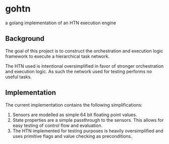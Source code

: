# gohtn

a golang implementation of an HTN execution engine 

## Background

The goal of this project is to construct the orchestration and execution logic framework to execute a hierarchical task network.

The HTN used is intentional oversimplified in favor of stronger orchestration and execution logic.  As such the network used for testing performs no useful tasks.

## Implementation

The current implementation contains the following simplifications:
1. Sensors are modelled as simple 64 bit floating point values.
2. State properties are a simple passthrough to the sensors.  This allows for easy testing of control flow and evaluation.
3. The HTN implemented for testing purposes is heavily oversimplified and uses primitive flags and value checking as preconditions.
